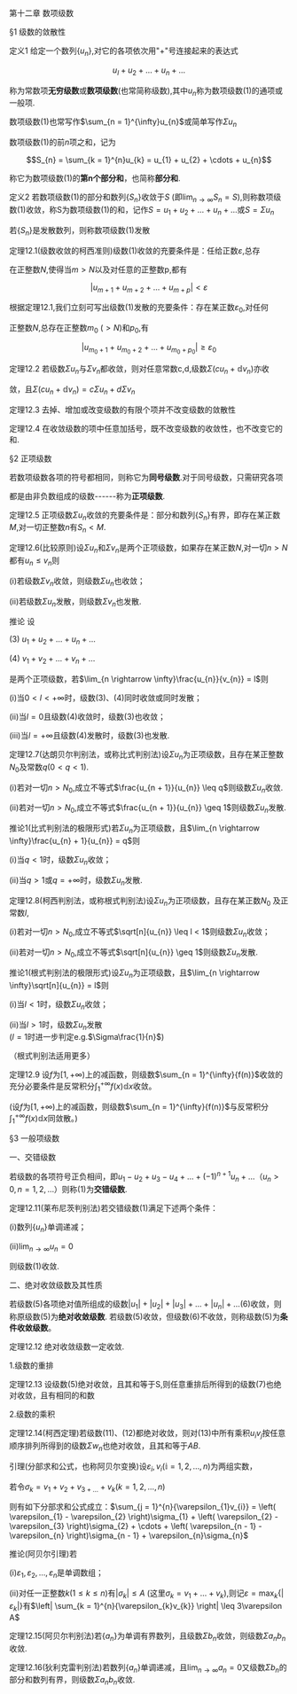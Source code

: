 第十二章 数项级数

§1 级数的敛散性

定义1
给定一个数列$\left\{ u_{n} \right\}$,对它的各项依次用"+"号连接起来的表达式

$$u_{I} + u_{2} + \ldots + u_{n} + \ldots$$

称为常数项**无穷级数**或**数项级数**(也常简称级数),其中$u_{n}$称为数项级数(1)的通项或一般项.

数项级数(1)也常写作$\sum_{n = 1}^{\infty}u_{n}$或简单写作$\Sigma u_{n}$

数项级数(1)的前$n$项之和，记为

$$S_{n} = \sum_{k = 1}^{n}u_{k} = u_{1} + u_{2} + \cdots + u_{n}$$

称它为数项级数(1)的**第**$\mathbf{n}$**个部分和**，也简称**部分和**.

定义2 若数项级数(1)的部分和数列$\left\{ S_{n} \right\}$收敛于$S$
(即$\lim_{n \rightarrow \infty}S_{n} = S$),则称数项级数(1)收敛，称S为数项级数(1)的和，记作$S = u_{1} + u_{2} + \ldots + u_{n} + \ldots$或$S = \Sigma u_{n}$

若$\left\{ S_{n} \right\}$是发散数列，则称数项级数(1)发散

定理12.1(级数收敛的柯西准则)级数(1)收敛的充要条件是：任给正数$\varepsilon$,总存

在正整数$N$,使得当$m > N$以及对任意的正整数p,都有

$$\left| u_{m + 1} + u_{m + 2} + \ldots + u_{m + p} \right| < \varepsilon$$

根据定理12.1,我们立刻可写出级数(1)发散的充要条件：存在某正数$\varepsilon_{0}$,对任何

正整数$N$,总存在正整数$m_{0}$ ($> N$)和$p_{0}$,有

$$\left| u_{m_{0} + 1} + u_{m_{0} + 2} + \ldots + u_{m_{0} + p_{0}} \right| \geq \varepsilon_{0}$$

定理12.2
若级数$\Sigma u_{n}$与$\Sigma v_{n}$都收敛，则对任意常数c,d,级数$\Sigma\left( cu_{n} + \mathbb{d}v_{n} \right)$亦收

敛，且$\Sigma\left( cu_{n} + \mathbb{d}v_{n} \right) = c\Sigma u_{n} + d\Sigma v_{n}$

定理12.3 去掉、增加或改变级数的有限个项并不改变级数的敛散性

定理12.4
在收敛级数的项中任意加括号，既不改变级数的收敛性，也不改变它的和.

§2 正项级数

若数项级数各项的符号都相同，则称它为**同号级数**.对于同号级数，只需研究各项

都是由非负数组成的级数------称为**正项级数**.

定理12.5
正项级数$\Sigma u_{n}$收敛的充要条件是：部分和数列$\left\{ S_{n} \right\}$有界，即存在某正数$M$,对一切正整数$n$有$S_{n} < M$.

定理12.6(比较原则)设$\Sigma u_{n}$和$\Sigma v_{n}$是两个正项级数，如果存在某正数$N$,对一切$n > N$都有$u_{n} \leq v_{n}$则

(i)若级数$\Sigma v_{n}$收敛，则级数$\Sigma u_{n}$也收敛；

(ii)若级数$\Sigma u_{n}$发散，则级数$\Sigma v_{n}$也发散.

推论 设

\(3\) $u_{1} + u_{2} + \ldots + u_{n} + \ldots$

\(4\) $v_{1} + v_{2} + \ldots + v_{n} + \ldots$

是两个正项级数，若$\lim_{n \rightarrow \infty}\frac{u_{n}}{v_{n}} = l$则

(i)当$0 < l < + \infty$时，级数(3)、(4)同时收敛或同时发散；

(ii)当$l = 0$且级数(4)收敛时，级数(3)也收敛；

(iii)当$l = + \infty$且级数(4)发散时，级数(3)也发散.

定理12.7(达朗贝尔判别法，或称比式判别法)设$\Sigma u_{n}$为正项级数，且存在某正整数$N_{0}$及常数$q(0 < q < 1)$.

(i)若对一切$n > N_{0}$,成立不等式$\frac{u_{n + 1}}{u_{n}} \leq q$则级数$\Sigma u_{n}$收敛.

(ii)若对一切$n > N_{0}$,成立不等式$\frac{u_{n + 1}}{u_{n}} \geq 1$则级数$\Sigma u_{n}$发散.

推论1(比式判别法的极限形式)若$\Sigma u_{n}$为正项级数，且$\lim_{n \rightarrow \infty}\frac{u_{n} + 1}{u_{n}} = q$则

(i)当$q < 1$时，级数$\Sigma u_{n}$收敛；

(ii)当$q > 1$或$q = + \infty$时，级数$\Sigma u_{n}$发散.

定理12.8(柯西判别法，或称根式判别法)设$\Sigma u_{n}$为正项级数，且存在某正数$N_{0}$
及正常数$l$,

(i)若对一切$n > N_{0}$,成立不等式$\sqrt[n]{u_{n}} \leq l < 1$则级数$\Sigma u_{n}$收敛；

(ii)若对一切$n > N_{0}$,成立不等式$\sqrt[n]{u_{n}} \geq 1$则级数$\Sigma u_{n}$发散.

推论1(根式判别法的极限形式)设$\Sigma u_{n}$为正项级数，且$\lim_{n \rightarrow \infty}\sqrt[n]{u_{n}} = l$则

(i)当$l < 1$时，级数$\Sigma u_{n}$收敛；

(ii)当$l > 1$时，级数$\Sigma u_{n}$发散\
($l = 1$时进一步判定e.g.$\Sigma\frac{1}{n}$)

（根式判别法适用更多）

定理12.9
设$f$为$\lbrack 1, + \infty)$上的减函数，则级数$\sum_{n = 1}^{\infty}{f(n)}$收敛的充分必要条件是反常积分$\int_{1}^{+ \infty}{f(x)\mathbb{d}x}$收敛。

(设$f$为$\lbrack 1, + \infty)$上的减函数，则级数$\sum_{n = 1}^{\infty}{f(n)}$与反常积分$\int_{1}^{+ \infty}{f(x)\mathbb{d}x}$同敛散。)

§3 一般项级数

一、交错级数

若级数的各项符号正负相间，即$u_{1} - u_{2} + u_{3} - u_{4} + \ldots + ( - 1)^{n + 1}u_{n} + \ldots$（$u_{n} > 0,n = 1,2,\ldots$）则称(1)为**交错级数**.

定理12.11(莱布尼茨判别法)若交错级数(1)满足下述两个条件：

(i)数列$\left\{ u_{n} \right\}$单调递减；

(ii)$\lim_{n \rightarrow \infty}u_{n} = 0$

则级数(1)收敛.

二、绝对收敛级数及其性质

若级数(5)各项绝对值所组成的级数$\left| u_{1} \right| + \left| u_{2} \right| + \left| u_{3} \right| + \ldots + \left| u_{n} \right| + \ldots$(6)收敛，则称原级数(5)为**绝对收敛级数**.
若级数(5)收敛，但级数(6)不收敛，则称级数(5)为**条件收敛级数**。

定理12.12 绝对收敛级数一定收敛.

1.级数的重排

定理12.13
设级数(5)绝对收敛，且其和等于S,则任意重排后所得到的级数(7)也绝对收敛，且有相同的和数

2.级数的乘积

定理12.14(柯西定理)若级数(11)、(12)都绝对收敛，则对(13)中所有乘积$u_{i}v_{j}$按任意顺序排列所得到的级数$\Sigma w_{n}$也绝对收敛，且其和等于$AB$.

引理(分部求和公式，也称阿贝尔变换)设$\varepsilon_{i},v_{i}$($\mathbb{i} = 1,2,\ldots,n$)为两组实数，

若令$\sigma_{k} = v_{1} + v_{2} + v_{3 + \ldots} + v_{k}(k = 1,2,\ldots,n)$

则有如下分部求和公式成立：$\sum_{j = 1}^{n}{\varepsilon_{1}v_{i}} = \left( \varepsilon_{1} - \varepsilon_{2} \right)\sigma_{1} + \left( \varepsilon_{2} - \varepsilon_{3} \right)\sigma_{2} + \cdots + \left( \varepsilon_{n - 1} - \varepsilon_{n} \right)\sigma_{n - 1} + \varepsilon_{n}\sigma_{n}$

推论(阿贝尔引理)若

(i)$\varepsilon_{1},\varepsilon_{2},\ldots,\varepsilon_{n}$是单调数组；

(ii)对任一正整数$k(1 \leq k \leq n)$有$\left| \sigma_{k} \right| \leq A$
(这里$\sigma_{k} = v_{1} + \ldots + v_{k}$),则记$\varepsilon = \max_{k}\left\{ \left| \varepsilon_{k} \right| \right\}$有$\left| \sum_{k = 1}^{n}{\varepsilon_{k}v_{k}} \right| \leq 3\varepsilon A$

定理12.15(阿贝尔判别法)若$\left\{ a_{n} \right\}$为单调有界数列，且级数$\Sigma b_{n}$收敛，则级数$\Sigma a_{n}b_{n}$收敛.

定理12.16(狄利克雷判别法)若数列$\left\{ a_{n} \right\}$单调递减，且$\lim_{n \rightarrow \infty}a_{n} = 0$又级数$\Sigma b_{n}$的部分和数列有界，则级数$\Sigma a_{n}b_{n}$收敛.
